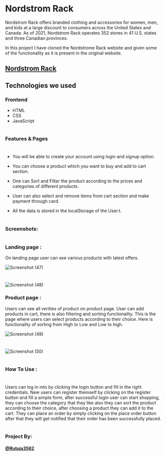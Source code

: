 # Nordstrom Rack
Nordstrom Rack offers branded clothing and accessories for women, men, and kids at a large discount to consumers across the United States and Canada. As of 2021, Nordstrom Rack operates 352 stores in 41 U.S. states and three Canadian provinces.

In this project I have cloned the Nordstrome Rack website and given some of the functionality as it is present in the original website.

## <a target="_blank" href="https://rutuja-patil.vercel.app/" > Nordstrom Rack</a>

## Technologies we used 

### Frontend 

- HTML
- CSS
- JavaScript
#
### Features & Pages
#
- You will be able to create your account using login and signup option.

- You can choose a product which you want to buy and add to cart section.

- One can Sort and Filter the product according to the prices and categories of different products.

- User can also select and remove items from cart section and make payment through card.

- All the data is stored in the localStorage of the User.t.

#
### Screenshots:
#
### Landing page :
On landing page user can see various products with latest offers.

![Screenshot (47)](https://user-images.githubusercontent.com/96000964/165333672-f2a146f6-84f5-4d69-a462-092104a1a3e6.png)


#


![Screenshot (48)](https://user-images.githubusercontent.com/96000964/165452462-4147c08c-bf97-4d66-91e6-31d9935dba9e.png)

### Product page :

Users can see all verities of product on product page. User can add products in cart, there is also filtering and sorting functionality.
This is the page where users can select products according to their choice. Here is functionality of sorting from High to Low and Low to high.

![Screenshot (49)](https://user-images.githubusercontent.com/96000964/165452485-7a4c5872-aac4-431e-947d-992d6d63baff.png)


#

![Screenshot (50)](https://user-images.githubusercontent.com/96000964/165452505-cb3442ef-37fe-4cc1-b6cd-8b29212b7f74.png)


#

### How To Use : 

#

Users can log in into by clicking the login button and fill in the right credentials. New users can register themself by clicking on the register button and fill a simple form, after successful login user can start shopping, they can choose the category that they like also they can sort the product according to their choice, after choosing a product they can add it to the cart. They can place an order by simply clicking on the place order button after that they will get notified that their order has been successfully placed.

#
### Project By:
#### <a target="_blank" href="https://github.com/rutuja3562" >@Rutuja3562</a>

